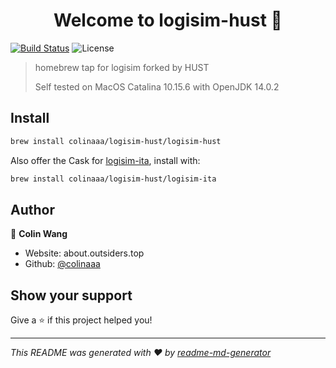<h1 align="center">Welcome to logisim-hust 👋</h1>

[![Build Status](https://travis-ci.com/colinaaa/homebrew-logisim-hust.svg?branch=master)](https://travis-ci.com/colinaaa/homebrew-logisim-hust)
![License](https://img.shields.io/badge/License-GPL--3-yellow.svg)

> homebrew tap for logisim forked by HUST
>
> Self tested on MacOS Catalina 10.15.6 with OpenJDK 14.0.2

## Install

```sh
brew install colinaaa/logisim-hust/logisim-hust
```

Also offer the Cask for [logisim-ita](https://github.com/LogisimIt/Logisim),
install with:

```sh
brew install colinaaa/logisim-hust/logisim-ita
```

## Author

👤 **Colin Wang**

* Website: about.outsiders.top
* Github: [@colinaaa](https://github.com/colinaaa)

## Show your support

Give a ⭐️ if this project helped you!

***
_This README was generated with ❤️ by [readme-md-generator](https://github.com/kefranabg/readme-md-generator)_
